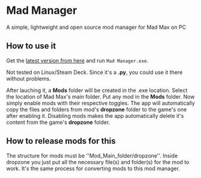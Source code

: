 <h1>
    <a href="#--------------------Mad Manager">
    </a>
    Mad Manager
</h1>

A simple, lightweight and open source mod manager for Mad Max on PC

## How to use it
Get the [latest version from here](https://github.com/AxiusV/Mad-Manager/releases) and run `Mad Manager.exe`.

Not tested on Linux/Steam Deck. Since it's a **.py**, you could use it there without problems.

After lauching it, a **Mods** folder will be created in the .exe location. Select the location of Mad Max's main folder. Put any mod in the **Mods** folder. Now simply enable mods with their respective toggles. The app will automatically copy the files and folders from mod's **dropzone** folder to the game's one after enabling it. Disabling mods makes the app automatically delete it's content from the game's **dropzone** folder.

## How to release mods for this

The structure for mods must be ''Mod_Main_folder/dropzone''. Inside dropzone you just put all the necessary file(s) and folder(s) for the mod to work. It's the same process for converting mods to this mod manager.
